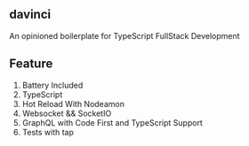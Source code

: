 ## davinci

An opinioned boilerplate for TypeScript FullStack Development

## Feature

1. Battery Included
2. TypeScript
3. Hot Reload With Nodeamon
4. Websocket && SocketIO
5. GraphQL with Code First and TypeScript Support
6. Tests with tap
